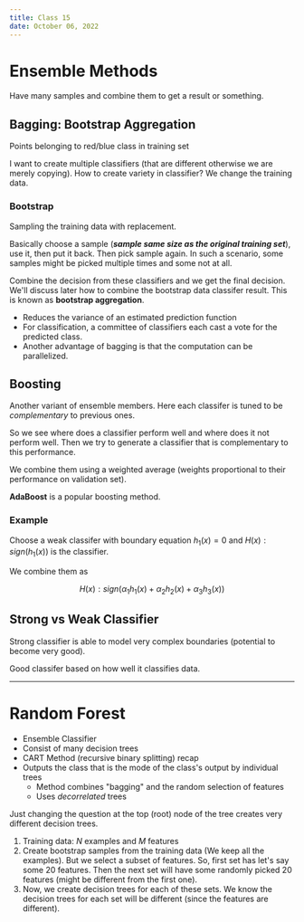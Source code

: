 ```yaml
---
title: Class 15
date: October 06, 2022
---
```


# Ensemble Methods

Have many samples and combine them to get a result or something.


## Bagging: Bootstrap Aggregation

Points belonging to red/blue class in training set

I want to create multiple classifiers (that are different otherwise we are merely copying). How to create variety in classifier? We change the training data.

### Bootstrap

Sampling the training data with replacement.

Basically choose a sample (***sample same size as the original training set***), use it, then put it back. Then pick sample again.
In such a scenario, some samples might be picked multiple times and some not at all.

Combine the decision from these classifiers and we get the final decision. We'll discuss later how to combine the bootstrap data classifer result. This is known as **bootstrap aggregation**.


- Reduces the variance of an estimated prediction function
- For classification, a committee of classifiers each cast a vote for the predicted class.
- Another advantage of bagging is that the computation can be parallelized.

## Boosting

Another variant of ensemble members. Here each classifer is tuned to be *complementary* to previous ones.

So we see where does a classifier perform well and where does it not perform well. Then we try to generate a classifier that is complementary to this performance.

We combine them using a weighted average (weights proportional to their performance on validation set).

**AdaBoost** is a popular boosting method.

### Example

Choose a weak classifer with boundary equation $h_1(x) = 0$ and $H(x): sign(h_1 (x))$ is the classifier.

We combine them as

$$H(x): sign(\alpha_1 h_1(x) + \alpha_2 h_2(x) + \alpha_3 h_3(x))$$


## Strong vs Weak Classifier

Strong classifier is able to model very complex boundaries
(potential to become very good).

Good classifer based on how well it classifies data.

---

# Random Forest

- Ensemble Classifier
- Consist of many decision trees
- CART Method (recursive binary splitting) recap
- Outputs the class that is the mode of the class's output by individual trees
  - Method combines "bagging" and the random selection of features
  - Uses *decorrelated* trees

Just changing the question at the top (root) node of the tree creates very different decision trees.

1. Training data: $N$ examples and $M$ features
2. Create bootstrap samples from the training data (We keep all the examples). But we select a subset of features. So, first set has let's say some 20 features. Then the next set will have some randomly picked 20 features (might be different from the first one).
3. Now, we create decision trees for each of these sets. We know the decision trees for each set will be different (since the features are different).

